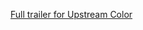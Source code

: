 ---
layout: post
wordpress_id: 1570
wordpress_url: http://noesbueno.com/archives/1570
date: '2013-01-16 12:57:17 -0600'
date_gmt: '2013-01-16 17:57:17 -0600'
body: |
  <p><a href="http://kottke.org/13/01/full-trailer-for-upstream-color">Full trailer for Upstream Color</a></p>
---